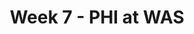 ---
layout: game
title: Week 7 - PHI at WAS
season: 2009
game_id: 2009_07_PHI_WAS
away_team: PHI
home_team: WAS
---